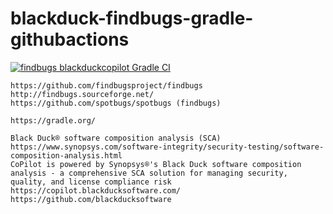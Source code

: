# blackduck-findbugs-gradle-githubactions
[![findbugs blackduckcopilot Gradle CI](https://github.com/githubfoam/blackduck-findbugs-gradle-githubactions/actions/workflows/findbugs-blackduckpilot-wf.yml/badge.svg)](https://github.com/githubfoam/blackduck-findbugs-gradle-githubactions/actions/workflows/findbugs-blackduckpilot-wf.yml)  
~~~~
https://github.com/findbugsproject/findbugs
http://findbugs.sourceforge.net/
https://github.com/spotbugs/spotbugs (findbugs)

https://gradle.org/

Black Duck® software composition analysis (SCA)
https://www.synopsys.com/software-integrity/security-testing/software-composition-analysis.html
CoPilot is powered by Synopsys®'s Black Duck software composition analysis - a comprehensive SCA solution for managing security, quality, and license compliance risk
https://copilot.blackducksoftware.com/
https://github.com/blackducksoftware


~~~~

